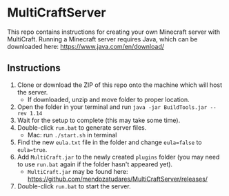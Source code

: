﻿# MultiCraftServer
This repo contains instructions for creating your own Minecraft server with MultiCraft. Running a Minecraft server requires Java, which can be downloaded here: https://www.java.com/en/download/

## Instructions
1. Clone or download the ZIP of this repo onto the machine which will host the server.
    * If downloaded, unzip and move folder to proper location.
2. Open the folder in your terminal and run `java -jar BuildTools.jar --rev 1.14`
3. Wait for the setup to complete (this may take some time).
4. Double-click `run.bat` to generate server files.
    * Mac: run `./start.sh` in terminal
6. Find the new `eula.txt` file in the folder and change `eula=false` to `eula=true`.
7. Add `MultiCraft.jar` to the newly created `plugins` folder (you may need to use `run.bat` again if the folder hasn't appeared yet).
    * `MultiCraft.jar` may be found here: https://github.com/mendozatudares/MultiCraftServer/releases/
8. Double-click `run.bat` to start the server.
